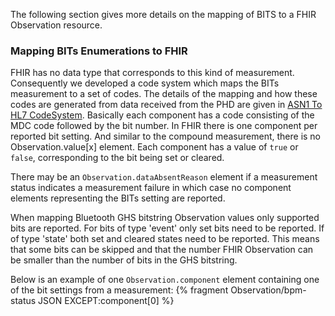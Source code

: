 The following section gives more details on the mapping of BITS to a FHIR Observation resource.

### Mapping BITs Enumerations to FHIR
FHIR has no data type that corresponds to this kind of measurement. Consequently we developed a code system which maps the BITs measurement to a set of codes. The details of the mapping and how these codes are generated from data received from the PHD are given in [ASN1 To HL7 CodeSystem](CodeSystem-ASN1ToHL7.html). Basically each component has a code consisting of the MDC code followed by the bit number. In FHIR there is one component per reported bit setting. And similar to the compound measurement, there is no Observation.value[x] element. Each component has a value of `true` or `false`, corresponding to the bit being set or cleared.

There may be an `Observation.dataAbsentReason` element if a measurement status indicates a measurement failure in which case no component elements representing the BITs setting are reported. 

When mapping Bluetooth GHS bitstring Observation values only supported bits are reported. For bits of type 'event' only set bits need to be reported. If of type 'state' both set and cleared states need to be reported. This means that some bits can be skipped and that the number FHIR Observation can be smaller than the number of bits in the GHS bitstring.

Below is an example of one `Observation.component` element containing one of the bit settings from a measurement:
{% fragment Observation/bpm-status JSON EXCEPT:component[0] %}


